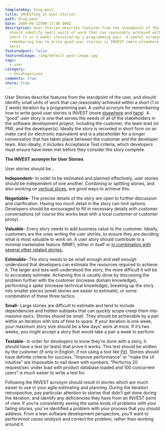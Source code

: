 ```yaml
---
templateKey: blog-post
title: INVESTing in User Stories
path: blog-post
date: 2009-06-22T00:17:00.000Z
description: User Stories describe features from the standpoint of the user, and
  should identify small units of work that can reasonably achieved within a
  short (1 or 2 week) iteration by a programming pair. A useful acronym for
  remembering how to write good user stories is INVEST (more elsewhere and
  here).
featuredpost: false
featuredimage: /img/default-post-image.jpg
tags:
  - user
category:
  - Uncategorized
comments: true
share: true
---
```

User Stories describe features from the standpoint of the user, and should identify small units of work that can reasonably achieved within a short (1 or 2 week) iteration by a programming pair. A useful acronym for remembering how to write good user stories is INVEST (more [elsewhere](http://agilesoftwaredevelopment.com/blog/vaibhav/good-user-story-invest) and [here](http://www.bing.com/search?q=user+stories+invest)). A “good” user story is one that serves the needs of all of the stakeholders in the software development project, including the customer, the team lead (or PM), and the developer(s). Ideally the story is recorded in short form on an index card (or electronic equivalent) and is a placeholder for a longer conversation that has taken place between the customer and the developer team. Also ideally, it includes Acceptance Test criteria, which developers must ensure have been met before they consider the story complete.



**The INVEST acronym for User Stories**

User stories should be…

**Independent**– In order to be estimated and planned effectively, user stories should be independent of one another. Combining or splitting stories, and also working on [vertical slices](/stories-too-big-ndash-vertical-slices), are good ways to achieve this.

**Negotiable**– The precise details of the story are open to further discussion and clarification. Having too much detail in the story can limit options. Developers should be encouraged to fill in necessary details with customer conversations (of course this works best with a local customer or customer proxy).

**Valuable**– Every story needs to add business value to the customer. Ideally, customers are the ones writing the user stories, to ensure they are deciding what is most valuable to work on. A user story should contribute to a minimal marketable feature (MMF), either in itself or [in combination with several other related stories.](http://joearnold.com/2008/03/the-minimal-marketable-feature-mmf)

**Estimable**– The story needs to be small enough and well enough understood that developers can estimate the resources required to achieve it. The larger and less well-understood the story, the more difficult it will be to accurately estimate. Achieving this is usually done by discussing the problem further with the customer (increase domain knowledge), performing a spike (increase technical knowledge), breaking up the story into smaller pieces (small stories are easier to estimate), or some combination of these three tactics.

**Small**– Large stories are difficult to estimate and tend to include dependencies and hidden subtasks that can quickly scope creep them into massive *epics*. Stories should be small. They should be achievable by a pair within an iteration with lots of time to spare. If your iteration is one week, your maximum story size should be a few days’ work at most. If it’s two weeks, you might accept a story that would take a pair a week to perform.

**Testable**– In order for developers to know they’re done with a story, it should have a test (or tests) that prove it works. This test should be written by the customer (if only in English, if not using a tool like [Fit](http://fit.c2.com/)). Stories should have definite criteria for success. “Improve performance” or “make the UI intuitive” are impossible to nail down with numbers. “Performs 20 request/sec under load with product database loaded and 100 concurrent users” is much easier to write a test for.

Following the INVEST acronym should result in stories which are much easier to use in your agile estimating and planning. During the iteration retrospective, pay particular attention to stories that didn’t get done during the iteration, and identify any deficiencies they have from an INVEST point of view. If you’re consistently seeing the same kinds of problems with your failing stories, you’ve identified a problem with your process that you should address. From a lean software development perspective, you’ll want to perform*root cause analysis* and correct the problem, rather than working around it.